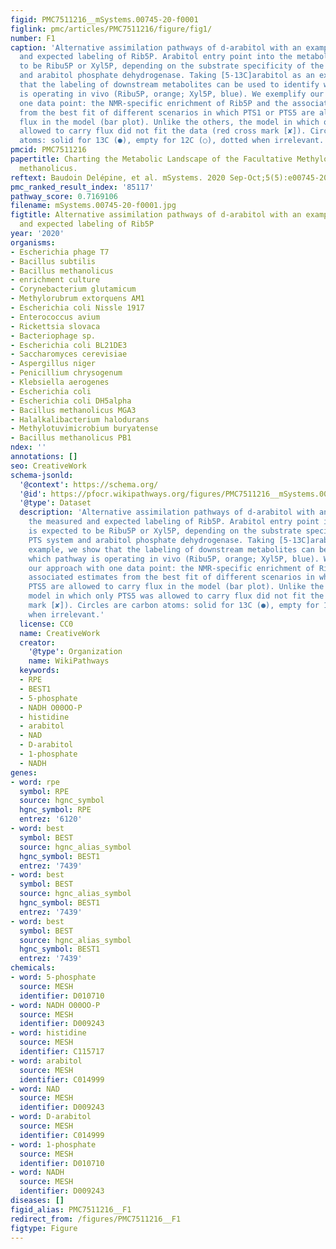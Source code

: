 ```yaml
---
figid: PMC7511216__mSystems.00745-20-f0001
figlink: pmc/articles/PMC7511216/figure/fig1/
number: F1
caption: 'Alternative assimilation pathways of d-arabitol with an example of the measured
  and expected labeling of Rib5P. Arabitol entry point into the metabolism is expected
  to be Ribu5P or Xyl5P, depending on the substrate specificity of the PTS system
  and arabitol phosphate dehydrogenase. Taking [5-13C]arabitol as an example, we show
  that the labeling of downstream metabolites can be used to identify which pathway
  is operating in vivo (Ribu5P, orange; Xyl5P, blue). We exemplify our approach with
  one data point: the NMR-specific enrichment of Rib5P and the associated estimates
  from the best fit of different scenarios in which PTS1 or PTS5 are allowed to carry
  flux in the model (bar plot). Unlike the others, the model in which only PTS5 was
  allowed to carry flux did not fit the data (red cross mark [✘]). Circles are carbon
  atoms: solid for 13C (●), empty for 12C (○), dotted when irrelevant.'
pmcid: PMC7511216
papertitle: Charting the Metabolic Landscape of the Facultative Methylotroph Bacillus
  methanolicus.
reftext: Baudoin Delépine, et al. mSystems. 2020 Sep-Oct;5(5):e00745-20.
pmc_ranked_result_index: '85117'
pathway_score: 0.7169106
filename: mSystems.00745-20-f0001.jpg
figtitle: Alternative assimilation pathways of d-arabitol with an example of the measured
  and expected labeling of Rib5P
year: '2020'
organisms:
- Escherichia phage T7
- Bacillus subtilis
- Bacillus methanolicus
- enrichment culture
- Corynebacterium glutamicum
- Methylorubrum extorquens AM1
- Escherichia coli Nissle 1917
- Enterococcus avium
- Rickettsia slovaca
- Bacteriophage sp.
- Escherichia coli BL21DE3
- Saccharomyces cerevisiae
- Aspergillus niger
- Penicillium chrysogenum
- Klebsiella aerogenes
- Escherichia coli
- Escherichia coli DH5alpha
- Bacillus methanolicus MGA3
- Halalkalibacterium halodurans
- Methylotuvimicrobium buryatense
- Bacillus methanolicus PB1
ndex: ''
annotations: []
seo: CreativeWork
schema-jsonld:
  '@context': https://schema.org/
  '@id': https://pfocr.wikipathways.org/figures/PMC7511216__mSystems.00745-20-f0001.html
  '@type': Dataset
  description: 'Alternative assimilation pathways of d-arabitol with an example of
    the measured and expected labeling of Rib5P. Arabitol entry point into the metabolism
    is expected to be Ribu5P or Xyl5P, depending on the substrate specificity of the
    PTS system and arabitol phosphate dehydrogenase. Taking [5-13C]arabitol as an
    example, we show that the labeling of downstream metabolites can be used to identify
    which pathway is operating in vivo (Ribu5P, orange; Xyl5P, blue). We exemplify
    our approach with one data point: the NMR-specific enrichment of Rib5P and the
    associated estimates from the best fit of different scenarios in which PTS1 or
    PTS5 are allowed to carry flux in the model (bar plot). Unlike the others, the
    model in which only PTS5 was allowed to carry flux did not fit the data (red cross
    mark [✘]). Circles are carbon atoms: solid for 13C (●), empty for 12C (○), dotted
    when irrelevant.'
  license: CC0
  name: CreativeWork
  creator:
    '@type': Organization
    name: WikiPathways
  keywords:
  - RPE
  - BEST1
  - 5-phosphate
  - NADH O00OO-P
  - histidine
  - arabitol
  - NAD
  - D-arabitol
  - 1-phosphate
  - NADH
genes:
- word: rpe
  symbol: RPE
  source: hgnc_symbol
  hgnc_symbol: RPE
  entrez: '6120'
- word: best
  symbol: BEST
  source: hgnc_alias_symbol
  hgnc_symbol: BEST1
  entrez: '7439'
- word: best
  symbol: BEST
  source: hgnc_alias_symbol
  hgnc_symbol: BEST1
  entrez: '7439'
- word: best
  symbol: BEST
  source: hgnc_alias_symbol
  hgnc_symbol: BEST1
  entrez: '7439'
chemicals:
- word: 5-phosphate
  source: MESH
  identifier: D010710
- word: NADH O00OO-P
  source: MESH
  identifier: D009243
- word: histidine
  source: MESH
  identifier: C115717
- word: arabitol
  source: MESH
  identifier: C014999
- word: NAD
  source: MESH
  identifier: D009243
- word: D-arabitol
  source: MESH
  identifier: C014999
- word: 1-phosphate
  source: MESH
  identifier: D010710
- word: NADH
  source: MESH
  identifier: D009243
diseases: []
figid_alias: PMC7511216__F1
redirect_from: /figures/PMC7511216__F1
figtype: Figure
---
```

